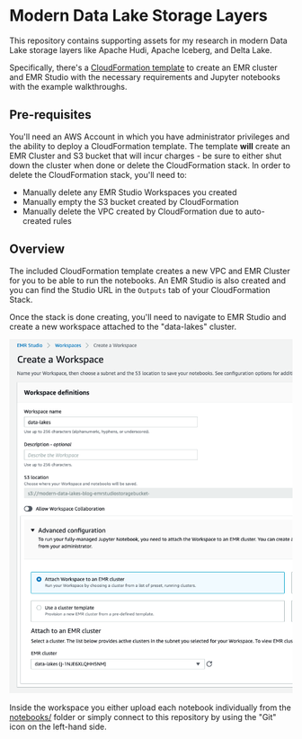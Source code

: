 # Modern Data Lake Storage Layers

This repository contains supporting assets for my research in modern Data Lake storage layers like Apache Hudi, Apache Iceberg, and Delta Lake.

Specifically, there's a [CloudFormation template](cloudformation/emr-studio-cluster.cfn.yaml) to create an EMR cluster and EMR Studio with the necessary requirements and Jupyter notebooks with the example walkthroughs.

## Pre-requisites

You'll need an AWS Account in which you have administrator privileges and the ability to deploy a CloudFormation template. The template **will** create an EMR Cluster and S3 bucket that will incur charges - be sure to either shut down the cluster when done or delete the CloudFormation stack. In order to delete the CloudFormation stack, you'll need to:

- Manually delete any EMR Studio Workspaces you created
- Manually empty the S3 bucket created by CloudFormation
- Manually delete the VPC created by CloudFormation due to auto-created rules

## Overview

The included CloudFormation template creates a new VPC and EMR Cluster for you to be able to run the notebooks. An EMR Studio is also created and you can find the Studio URL in the `Outputs` tab of your CloudFormation Stack.

Once the stack is done creating, you'll need to navigate to EMR Studio and create a new workspace attached to the "data-lakes" cluster. 

![](emr_studio_create_workspace.png)

Inside the workspace you either upload each notebook individually from the [notebooks/](notebooks/) folder or simply connect to this repository by using the "Git" icon on the left-hand side.